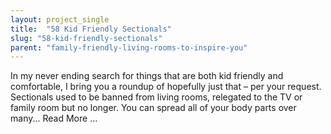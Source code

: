 ```yaml
---
layout: project_single
title:  "58 Kid Friendly Sectionals"
slug: "58-kid-friendly-sectionals"
parent: "family-friendly-living-rooms-to-inspire-you"
---
```

In my never ending search for things that are both kid friendly and comfortable, I bring you a roundup of hopefully just that – per your request. Sectionals used to be banned from living rooms, relegated to the TV or family room but no longer. You can spread all of your body parts over many... Read More …